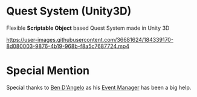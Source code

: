 # Quest System (Unity3D)

Flexible **Scriptable Object** based Quest System made in Unity 3D

https://user-images.githubusercontent.com/36681624/184339170-8d080003-9876-4b19-968b-f8a5c7687724.mp4

# Special Mention

Special thanks to [Ben D'Angelo](https://gist.github.com/bendangelo) as his [Event Manager](https://gist.github.com/bendangelo/093edb33c2e844c5c73a) has been a big help.
